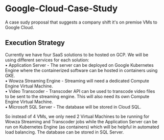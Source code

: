 # Google-Cloud-Case-Study

A case sudy proposal that suggests a company shift it's on premise VMs to Google Cloud.

## Execution Strategy
Currently we have four SaaS solutions to be hosted on GCP. We will be using different services for each solution:  
• Application Server - The server can be deployed on Google Kubernetes Engine where the containerized software can be hosted in containers using GKE.    
• Wowza Streaming Engine - Streaming will need a dedicated Compute Engine Virtual Machine.  
• Video Transcoder - Transcoder API can be used to transcode video files to be sent to the streaming engine. This will also need its own Compute Engine Virtual Machine.   
• Microsoft SQL Server - The database will be stored in Cloud SQL.  

So instead of 4 VMs, we only need 2 Virtual Machines to be running for Wowza Streaming and Transcoder jobs while the Application Server can be run on Kubernetes Engine (as containers) which will be helpful in automated load balancing. The database can be stored in SQL Server.
